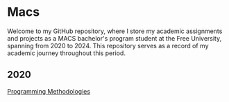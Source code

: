 # Macs

Welcome to my GitHub repository, where I store my academic assignments and projects as a MACS bachelor's program student at the Free University, spanning from 2020 to 2024. This repository serves as a record of my academic journey throughout this period.

## 2020

[Programming Methodologies](/programming%20methodologies/)